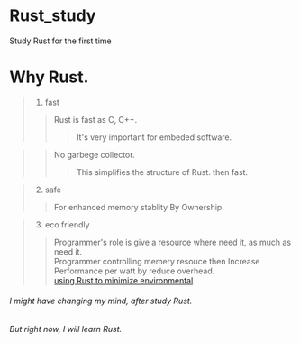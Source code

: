 # Rust_study
Study Rust for the first time


Why Rust.
============
> 1. fast
> > Rust is fast as C, C++.     
> > > It's very important for embeded software.   

> > No garbege collector.   
> > > This simplifies the structure of Rust. then fast.    

> 2. safe   
> > For enhanced memory stablity By Ownership.   

> 3. eco friendly
> > Programmer's role is give a resource where need it, as much as need it.   
> > Programmer controlling memery resouce then Increase Performance per watt by reduce overhead.    
> > [using Rust to minimize environmental](https://youtu.be/yQZaBtUjQ1w)



###### I might have changing my mind, after study Rust.   
###### But right now, I will learn Rust.
